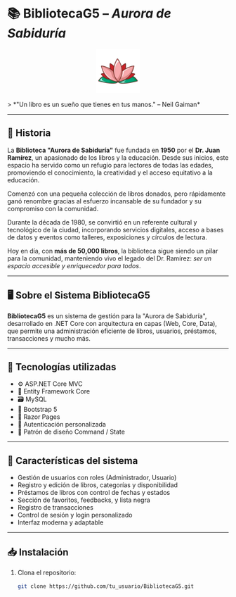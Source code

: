 # 📚 BibliotecaG5 – *Aurora de Sabiduría*

<p align="center">
  <img src="PrograAvanBibliotecaV2/PrograAvanBibliotecaV2/PrograAvanBiblioteca/PrograAvanBiblioteca/wwwroot/images/lotto.png" alt="Flor de Loto" width="100" height="100">
</p>
> *"Un libro es un sueño que tienes en tus manos." – Neil Gaiman*

---

## 🌟 Historia

La **Biblioteca "Aurora de Sabiduría"** fue fundada en **1950** por el **Dr. Juan Ramírez**, un apasionado de los libros y la educación. Desde sus inicios, este espacio ha servido como un refugio para lectores de todas las edades, promoviendo el conocimiento, la creatividad y el acceso equitativo a la educación.

Comenzó con una pequeña colección de libros donados, pero rápidamente ganó renombre gracias al esfuerzo incansable de su fundador y su compromiso con la comunidad.

Durante la década de 1980, se convirtió en un referente cultural y tecnológico de la ciudad, incorporando servicios digitales, acceso a bases de datos y eventos como talleres, exposiciones y círculos de lectura.

Hoy en día, con **más de 50,000 libros**, la biblioteca sigue siendo un pilar para la comunidad, manteniendo vivo el legado del Dr. Ramírez: *ser un espacio accesible y enriquecedor para todos*.

---

## 🖥️ Sobre el Sistema BibliotecaG5

**BibliotecaG5** es un sistema de gestión para la "Aurora de Sabiduría", desarrollado en .NET Core con arquitectura en capas (Web, Core, Data), que permite una administración eficiente de libros, usuarios, préstamos, transacciones y mucho más.

---

## 🔧 Tecnologías utilizadas

- ⚙️ ASP.NET Core MVC
- 🧱 Entity Framework Core
- 🗃️ MySQL
- 🎨 Bootstrap 5
- 📄 Razor Pages
- 🔐 Autenticación personalizada
- 🧠 Patrón de diseño Command / State

---

## 🚀 Características del sistema

- Gestión de usuarios con roles (Administrador, Usuario)
- Registro y edición de libros, categorías y disponibilidad
- Préstamos de libros con control de fechas y estados
- Sección de favoritos, feedbacks, y lista negra
- Registro de transacciones
- Control de sesión y login personalizado
- Interfaz moderna y adaptable

---

## 📥 Instalación

1. Clona el repositorio:
   ```bash
   git clone https://github.com/tu_usuario/BibliotecaG5.git
